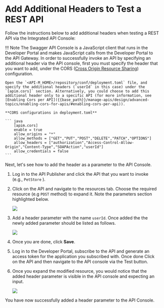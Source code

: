 # Add Additional Headers to Test a REST API

Follow the instructions below to add additional headers when testing a REST API via the Integrated API Console:

!!! Note
    The Swagger API Console is a JavaScript client that runs in the Developer Portal and makes JavaScript calls from the Developer Portal to the API Gateway. In order to successfully invoke an API by specifying an additional header via the API console, first you must specify the header that you want to add, under the CORS ([Cross Origin Resource Sharing](https://developer.mozilla.org/en-US/docs/Web/HTTP/CORS)) configuration.

    Open the `<API-M_HOME>/repository/conf/deployment.toml` file, and specify the additional headers (`userId` in this case) under the `[apim.cors]` section. Alternatively, you could choose to add this additional header only to a specific API (for more information, see [Enabling Cors per API]({{base_path}}/manage-apis/design/advanced-topics/enabling-cors-for-apis/#enabling-cors-per-api)).

    **CORS configurations in deployment.toml**

    ``` java
        [apim.cors]
        enable = true
        allow_origins = "*"
        allow_methods = ["GET","PUT","POST","DELETE","PATCH","OPTIONS"]
        allow_headers = ["authorization","Access-Control-Allow-Origin","Content-Type","SOAPAction","userId"]
        allow_credentials = false
    ```


Next, let's see how to add the header as a parameter to the API Console.

1.  Log in to the API Publisher and click the API that you want to invoke (e.g., `PetStore` ).
2.  Click on the API and navigate to the resources tab. Choose the required resource (e.g `POST` method) to expand it. Note the parameters section highlighted below.

    ![]({{base_path}}/assets/img/learn/resource-parameters.png)

3.  Add a header parameter with the name `userId`. Once added the the newly added parameter should be listed as follows.

    ![]({{base_path}}/assets/img/learn/add-header-parameter.png)

4.  Once you are done, click **Save**.

5.  Log in to the Developer Portal, subscribe to the API and generate an access token for the application you subscribed with. Once done Click on the API and then navigate to the API console via the Test button.
    
6.  Once you expand the modified resource, you would notice that the added header parameter is visible in the API console and expecting an input.

    ![]({{base_path}}/assets/img/learn/header-parameter-api-console.png)

   
You have now successfully added a header parameter to the API Console.
